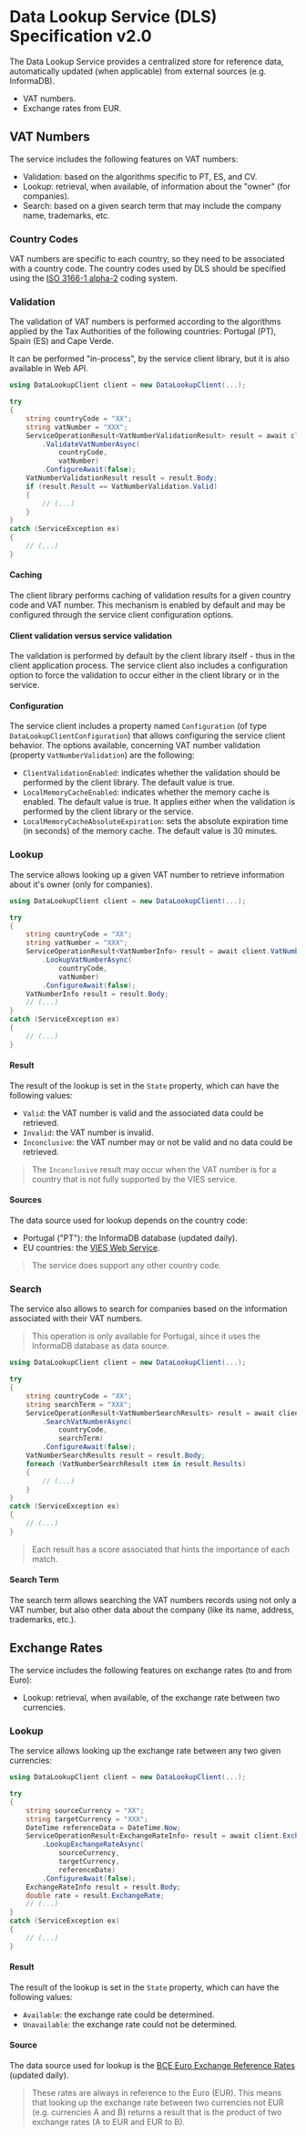 # Data Lookup Service (DLS) Specification v2.0

The Data Lookup Service provides a centralized store for reference data, automatically updated (when applicable) from external sources (e.g. InformaDB). 

- VAT numbers.
- Exchange rates from EUR.

## VAT Numbers

The service includes the following features on VAT numbers:

- Validation: based on the algorithms specific to PT, ES, and CV.
- Lookup: retrieval, when available, of information about the "owner" (for companies).
- Search: based on a given search term that may include the company name, trademarks, etc.

### Country Codes

VAT numbers are specific to each country, so they need to be associated with a country code. The country codes used by DLS should be specified using the [ISO 3166-1 alpha-2](https://en.wikipedia.org/wiki/ISO_3166-1_alpha-2) coding system.

### Validation

The validation of VAT numbers is performed according to the algorithms applied by the Tax Authorities of the following countries: Portugal (PT), Spain (ES) and Cape Verde.

It can be performed "in-process", by the service client library, but it is also available in Web API.

```csharp
using DataLookupClient client = new DataLookupClient(...);

try
{
    string countryCode = "XX";
    string vatNumber = "XXX";
    ServiceOperationResult<VatNumberValidationResult> result = await client.VatNumber
        .ValidateVatNumberAsync(
            countryCode, 
            vatNumber)
        .ConfigureAwait(false);
    VatNumberValidationResult result = result.Body;
    if (result.Result == VatNumberValidation.Valid)
    {
        // (...)
    }
}
catch (ServiceException ex)
{
    // (...)
}
```

#### Caching

The client library performs caching of validation results for a given country code and VAT number. This mechanism is enabled by default and may be configured through the service client configuration options.

#### Client validation versus service validation

The validation is performed by default by the client library itself - thus in the client application process. The service client also includes a configuration option to force the validation to occur either in the client library or in the service.

#### Configuration

The service client includes a property named `Configuration` (of type `DataLookupClientConfiguration`) that allows configuring the service client behavior. The options available, concerning VAT number validation (property `VatNumberValidation`) are the following:

- `ClientValidationEnabled`: indicates whether the validation should be performed by the client library. The default value is true.
- `LocalMemoryCacheEnabled`: indicates whether the memory cache is enabled. The default value is true. It applies either when the validation is performed by the client library or the service.
- `LocalMemoryCacheAbsoluteExpiration`: sets the absolute expiration time (in seconds) of the memory cache. The default value is 30 minutes.

### Lookup

The service allows looking up a given VAT number to retrieve information about it's owner (only for companies).

```csharp
using DataLookupClient client = new DataLookupClient(...);

try
{
    string countryCode = "XX";
    string vatNumber = "XXX";
    ServiceOperationResult<VatNumberInfo> result = await client.VatNumber
        .LookupVatNumberAsync(
            countryCode, 
            vatNumber)
        .ConfigureAwait(false);
    VatNumberInfo result = result.Body;
    // (...)
}
catch (ServiceException ex)
{
    // (...)
}
```

#### Result

The result of the lookup is set in the `State` property, which can have the following values:

- `Valid`: the VAT number is valid and the associated data could be retrieved.
- `Invalid`: the VAT number is invalid.
- `Inconclusive`: the VAT number may or not be valid and no data could be retrieved.

> The `Inconclusive` result may occur when the VAT number is for a country that is not fully supported by the VIES service.

#### Sources

The data source used for lookup depends on the country code:

- Portugal ("PT"): the InformaDB database (updated daily).
- EU countries: the [VIES Web Service](http://ec.europa.eu/taxation_customs/vies/).

> The service does support any other country code.

### Search

The service also allows to search for companies based on the information associated with their VAT numbers.

> This operation is only available for Portugal, since it uses the InformaDB database as data source.

```csharp
using DataLookupClient client = new DataLookupClient(...);

try
{
    string countryCode = "XX";
    string searchTerm = "XXX";
    ServiceOperationResult<VatNumberSearchResults> result = await client.VatNumber
        .SearchVatNumberAsync(
            countryCode, 
            searchTerm)
        .ConfigureAwait(false);
    VatNumberSearchResults result = result.Body;
    foreach (VatNumberSearchResult item in result.Results)
    {
        // (...)
    }
}
catch (ServiceException ex)
{
    // (...)
}
```

> Each result has a score associated that hints the importance of each match.

#### Search Term

The search term allows searching the VAT numbers records using not only a VAT number, but also other data about the company (like its name, address, trademarks, etc.).

## Exchange Rates

The service includes the following features on exchange rates (to and from Euro):

- Lookup: retrieval, when available, of the exchange rate between two currencies.

### Lookup

The service allows looking up the exchange rate between any two given currencies:

```csharp
using DataLookupClient client = new DataLookupClient(...);

try
{
    string sourceCurrency = "XX";
    string targetCurrency = "XXX";
    DateTime referenceData = DateTime.Now;
    ServiceOperationResult<ExchangeRateInfo> result = await client.ExchRate
        .LookupExchangeRateAsync(
            sourceCurrency, 
            targetCurrency,
            referenceDate)
        .ConfigureAwait(false);
    ExchangeRateInfo result = result.Body;
    double rate = result.ExchangeRate;
    // (...)
}
catch (ServiceException ex)
{
    // (...)
}
```

#### Result

The result of the lookup is set in the `State` property, which can have the following values:

- `Available`: the exchange rate could be determined.
- `Unavailable`: the exchange rate could not be determined.

#### Source

The data source used for lookup is the [BCE Euro Exchange Reference Rates](https://www.ecb.europa.eu/stats/policy_and_exchange_rates/euro_reference_exchange_rates/) (updated daily).

> These rates are always in reference to the Euro (EUR). This means that looking up the exchange rate between two currencies not EUR (e.g. currencies A and B) returns a result that is the product of two exchange rates (A to EUR and EUR to B).

